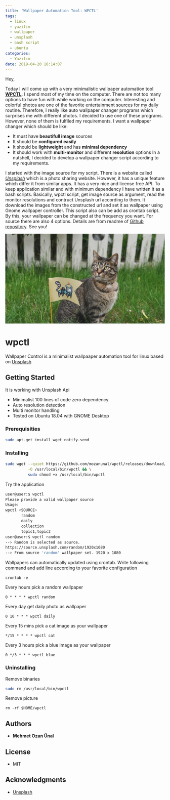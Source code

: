 ```yaml
---
title: 'Wallpaper Automation Tool: WPCTL'
tags:
  - linux
  - yazilim
  - wallpaper
  - unsplash
  - bash script
  - ubuntu
categories:
  - Yazılım
date: 2019-04-20 16:14:07
---
```


Hey,

Today I will come up with a very minimalistic wallpaper automation tool [**WPCTL**](https://github.com/mozanunal/wpctl). I spend most of my time on the computer. There are not too many options to have fun with while working on the computer. Interesting and colorful photos are one of the favorite entertainment sources for my daily routine. Therefore, I really like auto wallpaper changer programs which surprises me with different photos. I decided to use one of these programs. However, none of them is fulfiled my requirements. I want a wallpaper changer which should be like:
- It must have **beautifull image** sources
- It should be **configured easily**
- It should be **lightweight** and has **minimal dependency**
- It should work with **multi-monitor** and different **resolution** options
In a nutshell, I decided to develop a wallpaper changer script according to my requirements.

I started with the image source for my script. There is a website called *[Unsplash](https://unsplash.com/)* which is a photo sharing website. However, it has a unique feature which differ it from similar apps. It has a very nice and license free API. To keep application similar and with minimum dependency I have written it as a bash scripts. Basically, wpctl script, get image source as argument, read the monitor resolutions and contruct Unsplash url according to them. It download the images from the constructed url and set it as wallpaper using Gnome wallpaper controller. This script also can be add as crontab script. By this, your wallpaper can be changed at the frequency you want. For source there are also 4 options. Details are from readme of [Github repository](https://github.com/mozanunal/wpctl). See you!

![Example Wallpaper from Unsplash](/images/wallpaper.jpeg)

# wpctl
 
Wallpaper Control is a minimalist wallpaaper automation tool for linux based on [Unsplash](https://unsplash.com/)


## Getting Started
It is working with Unsplash Api

- Minimalist 100 lines of code zero dependency
- Auto resolution detection
- Multi monitor handling
- Tested on Ubuntu 18.04 with GNOME Desktop

### Prerequisities

```bash
sudo apt-get install wget notify-send
```

### Installing

```bash
sudo wget --quiet https://github.com/mozanunal/wpctl/releases/download/0.0.2/wpctl \
          -O /usr/local/bin/wpctl && \
          sudo chmod +x /usr/local/bin/wpctl

```

Try the application
```bash
user@user:$ wpctl
Please provide a valid wallpaper source
Usage:
wpctl <SOURCE>
       random
       daily
       collection
       topic1,topic2
user@user:$ wpctl random
--> Random is selected as source.
https://source.unsplash.com/random/1920x1080
--> From source 'random' wallpaper set. 1920 x 1080
```

Wallpapers can automatically updated using crontab. Write following command and add line according to your favorite configuration
```
crontab -e
```


Every hours pick a random wallpaper
```
0 * * * * wpctl random
```

Every day get daily photo as wallpaper
```
0 10 * * * wpctl daily
```

Every 15 mins pick a cat image as your wallpaper
```
*/15 * * * * wpctl cat
```

Every 3 hours pick a blue image as your wallpaper
```
0 */3 * * * wpctl blue
```


### Uninstalling

Remove binaries
```bash
sudo rm /usr/local/bin/wpctl
```

Remove picture
```
rm -rf $HOME/wpctl
```

## Authors

* **Mehmet Ozan Ünal**

## License

* MIT

## Acknowledgments

* [Unsplash](https://unsplash.com/)

